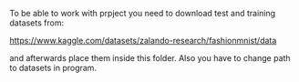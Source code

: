 To be able to work with prpject you need to download test and training datasets from: 

https://www.kaggle.com/datasets/zalando-research/fashionmnist/data

and afterwards place them inside this folder. Also you have to change path to datasets in program.

